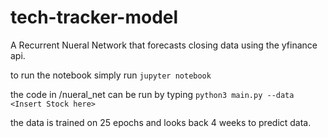 # tech-tracker-model
A Recurrent Nueral Network that forecasts closing data using the yfinance api. 


to run the notebook simply run `jupyter notebook`

the code in /nueral_net can be run by typing `python3 main.py --data <Insert Stock here>`

the data is trained on 25 epochs and looks back 4 weeks to predict data.
